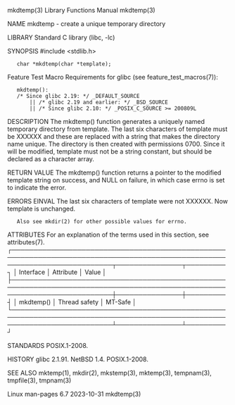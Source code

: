 mkdtemp(3)							   Library Functions Manual							    mkdtemp(3)

NAME
       mkdtemp - create a unique temporary directory

LIBRARY
       Standard C library (libc, -lc)

SYNOPSIS
       #include <stdlib.h>

       char *mkdtemp(char *template);

   Feature Test Macro Requirements for glibc (see feature_test_macros(7)):

       mkdtemp():
	   /* Since glibc 2.19: */ _DEFAULT_SOURCE
	       || /* glibc 2.19 and earlier: */ _BSD_SOURCE
	       || /* Since glibc 2.10: */ _POSIX_C_SOURCE >= 200809L

DESCRIPTION
       The  mkdtemp() function generates a uniquely named temporary directory from template.  The last six characters of template must be XXXXXX and these are
       replaced with a string that makes the directory name unique.  The directory is then created with permissions 0700.  Since it will be modified, template
       must not be a string constant, but should be declared as a character array.

RETURN VALUE
       The mkdtemp() function returns a pointer to the modified template string on success, and NULL on failure, in which case errno is set  to	 indicate  the
       error.

ERRORS
       EINVAL The last six characters of template were not XXXXXX.  Now template is unchanged.

       Also see mkdir(2) for other possible values for errno.

ATTRIBUTES
       For an explanation of the terms used in this section, see attributes(7).
       ┌───────────────────────────────────────────────────────────────────────────────────────────────────────────────────────────┬───────────────┬─────────┐
       │ Interface														   │ Attribute	   │ Value   │
       ├───────────────────────────────────────────────────────────────────────────────────────────────────────────────────────────┼───────────────┼─────────┤
       │ mkdtemp()														   │ Thread safety │ MT-Safe │
       └───────────────────────────────────────────────────────────────────────────────────────────────────────────────────────────┴───────────────┴─────────┘

STANDARDS
       POSIX.1-2008.

HISTORY
       glibc 2.1.91.  NetBSD 1.4.  POSIX.1-2008.

SEE ALSO
       mktemp(1), mkdir(2), mkstemp(3), mktemp(3), tempnam(3), tmpfile(3), tmpnam(3)

Linux man-pages 6.7							  2023-10-31								    mkdtemp(3)

